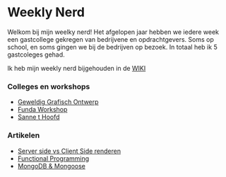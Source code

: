 # Weekly Nerd

Welkom bij mijn weelky nerd! Het afgelopen jaar hebben we iedere week een gastcollege gekregen van bedrijvene en opdrachtgevers. Soms op school, en soms gingen we bij de bedrijven op bezoek. In totaal heb ik 5 gastcoleges gehad.

Ik heb mijn weekly nerd bijgehouden in de [WIKI](https://github.com/Zeijls/weekly-nerd-1920/wiki)

### Colleges en workshops

- [Geweldig Grafisch Ontwerp](https://github.com/Zeijls/weekly-nerd-1920/wiki/Geweldig-Grafisch-Ontwerp)
- [Funda Workshop](https://github.com/Zeijls/weekly-nerd-1920/wiki/Workshop-Funda)
- [Sanne t Hoofd](https://github.com/Zeijls/weekly-nerd-1920/wiki/Sanne-'t-Hoofd)

### Artikelen

- [Server side vs Client Side renderen](https://github.com/Zeijls/weekly-nerd-1920/wiki/Server-side-VS-Client-Side)
- [Functional Programming](https://github.com/Zeijls/weekly-nerd-1920/wiki/Functional-Programming)
- [MongoDB & Mongoose](https://github.com/Zeijls/weekly-nerd-1920/wiki/MongoDB-&-Mongoose)
